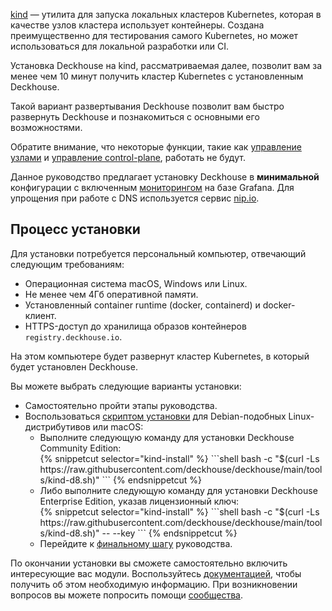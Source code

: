 [kind](https://kind.sigs.k8s.io/) — утилита для запуска локальных кластеров Kubernetes, которая в качестве узлов кластера использует контейнеры. Создана преимущественно для тестирования самого Kubernetes, но может использоваться для локальной разработки или CI.

Установка Deckhouse на kind, рассматриваемая далее, позволит вам за менее чем 10 минут получить кластер Kubernetes с установленным Deckhouse.

Такой вариант развертывания Deckhouse позволит вам быстро развернуть Deckhouse и познакомиться с основными его возможностями.

Обратите внимание, что некоторые функции, такие как [управление узлами](/documentation/v1/modules/040-node-manager/) и [управление control-plane](/documentation/v1/modules/040-control-plane-manager/), работать не будут.

Данное руководство предлагает установку Deckhouse в **минимальной** конфигурации с включенным [мониторингом](/documentation/v1/modules/300-prometheus/) на базе Grafana. Для упрощения при работе с DNS используется сервис [nip.io](https://nip.io). 

## Процесс установки

Для установки потребуется персональный компьютер, отвечающий следующим требованиям:
- Операционная система macOS, Windows или Linux.
- Не менее чем 4Гб оперативной памяти.
- Установленный container runtime (docker, containerd) и docker-клиент.
- HTTPS-доступ до хранилища образов контейнеров `registry.deckhouse.io`.

На этом компьютере будет развернут кластер Kubernetes, в который будет установлен Deckhouse. 

Вы можете выбрать следующие варианты установки:
<ul>
<li>Самостоятельно пройти этапы руководства.</li>
<li>Воспользоваться <a href="https://github.com/deckhouse/deckhouse/blob/main/tools/kind-d8.sh">скриптом установки</a> для Debian-подобных Linux-дистрибутивов или macOS:
  <ul>
  <li>Выполните следующую команду для установки Deckhouse Community Edition:<br/>
{% snippetcut selector="kind-install" %}
```shell
bash -c "$(curl -Ls https://raw.githubusercontent.com/deckhouse/deckhouse/main/tools/kind-d8.sh)"
```
{% endsnippetcut %}
  </li>
  <li>Либо выполните следующую команду для установки Deckhouse Enterprise Edition, указав лицензионный ключ:<br/>
{% snippetcut selector="kind-install" %}
```shell
bash -c "$(curl -Ls https://raw.githubusercontent.com/deckhouse/deckhouse/main/tools/kind-d8.sh)" -- --key <LICENSE_KEY>
```
{% endsnippetcut %}
  </li>
  <li>Перейдите к <a href="step5.html">финальному шагу</a> руководства.</li>
  </ul>
</li>
</ul>

По окончании установки вы сможете самостоятельно включить интересующие вас модули. Воспользуйтесь [документацией](/documentation/), чтобы получить об этом необходимую информацию. При возникновении вопросов вы можете попросить помощи [сообщества](/community/about.html).
